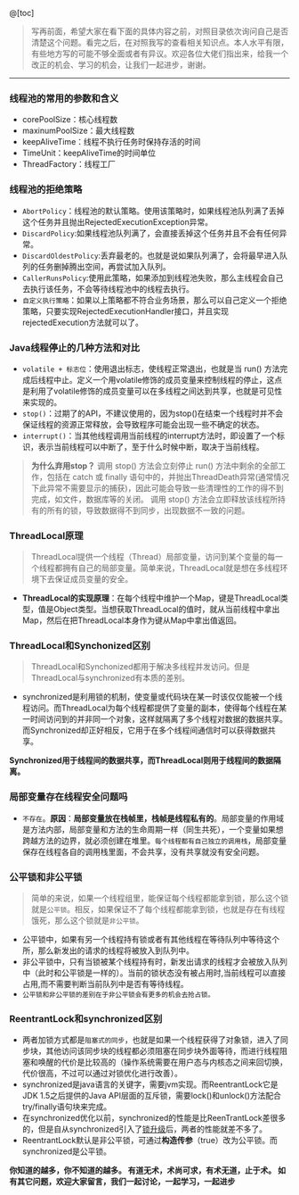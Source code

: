 ﻿@[toc]
> 写再前面，希望大家在看下面的具体内容之前，对照目录依次询问自己是否清楚这个问题。看完之后，在对照我写的查看相关知识点。本人水平有限，有些地方写的可能不够全面或者有异议。欢迎各位大佬们指出来，给我一个改正的机会、学习的机会，让我们一起进步，谢谢。
----------------------
###  线程池的常用的参数和含义
* corePoolSize：核心线程数
* maxinumPoolSize：最大线程数
* keepAliveTime：线程不执行任务时保持存活的时间
* TimeUnit：keepAliveTime的时间单位
* ThreadFactory：线程工厂
###  线程池的拒绝策略
* `AbortPolicy`：线程池的默认策略。使用该策略时，如果线程池队列满了丢掉这个任务并且抛出RejectedExecutionException异常。
* `DiscardPolicy`:如果线程池队列满了，会直接丢掉这个任务并且不会有任何异常。
* `DiscardOldestPolicy`:丢弃最老的。也就是说如果队列满了，会将最早进入队列的任务删掉腾出空间，再尝试加入队列。
* `CallerRunsPolicy`:使用此策略，如果添加到线程池失败，那么主线程会自己去执行该任务，不会等待线程池中的线程去执行。
* `自定义执行策略`：如果以上策略都不符合业务场景，那么可以自己定义一个拒绝策略，只要实现RejectedExecutionHandler接口，并且实现rejectedExecution方法就可以了。
###  Java线程停止的几种方法和对比
* `volatile + 标志位`：使用退出标志，使线程正常退出，也就是当 run() 方法完成后线程中止。定义一个用volatile修饰的成员变量来控制线程的停止，这点是利用了volatile修饰的成员变量可以在多线程之间达到共享，也就是可见性来实现的。
* `stop()`：过期了的API，不建议使用的，因为stop()在结束一个线程时并不会保证线程的资源正常释放，会导致程序可能会出现一些不确定的状态。
* `interrupt()`：当其他线程调用当前线程的interrupt方法时，即设置了一个标识，表示当前线程可以中断了，至于什么时候中断，取决于当前线程。

> **为什么弃用stop？**
> 调用 stop() 方法会立刻停止 run() 方法中剩余的全部工作，包括在 catch 或 finally 语句中的，并抛出ThreadDeath异常(通常情况下此异常不需要显示的捕获)，因此可能会导致一些清理性的工作的得不到完成，如文件，数据库等的关闭。
> 调用 stop() 方法会立即释放该线程所持有的所有的锁，导致数据得不到同步，出现数据不一致的问题。
###  ThreadLocal原理
> ThreadLocal提供一个线程（Thread）局部变量，访问到某个变量的每一个线程都拥有自己的局部变量。简单来说，ThreadLocal就是想在多线程环境下去保证成员变量的安全。
* **ThreadLocal的实现原理**：在每个线程中维护一个Map，键是ThreadLocal类型，值是Object类型。当想获取ThreadLocal的值时，就从当前线程中拿出Map，然后在把ThreadLocal本身作为键从Map中拿出值返回。
###  ThreadLocal和Synchonized区别
> ThreadLocal和Synchonized都用于解决多线程并发访问。但是ThreadLocal与synchronized有本质的差别。
* synchronized是利用锁的机制，使变量或代码块在某一时该仅仅能被一个线程访问。而ThreadLocal为每个线程都提供了变量的副本，使得每个线程在某一时间访问到的并非同一个对象，这样就隔离了多个线程对数据的数据共享。而Synchronized却正好相反，它用于在多个线程间通信时可以获得数据共享。

**Synchronized用于线程间的数据共享，而ThreadLocal则用于线程间的数据隔离。**
###  局部变量存在线程安全问题吗
* `不存在`。**原因**：**局部变量放在栈帧里，栈帧是线程私有的**。局部变量的作用域是方法内部，局部变量和方法的生命周期一样（同生共死），一个变量如果想跨越方法的边界，就必须创建在堆里。`每个线程都有自己独立的调用栈`，局部变量保存在线程各自的调用栈里面，不会共享，没有共享就没有安全问题。
###  公平锁和非公平锁

> 简单的来说，如果一个线程组里，能保证每个线程都能拿到锁，那么这个锁就是`公平锁`。相反，如果保证不了每个线程都能拿到锁，也就是存在有线程饿死，那么这个锁就是`非公平锁`。
* 公平锁中，如果有另一个线程持有锁或者有其他线程在等待队列中等待这个所，那么新发出的请求的线程将被放入到队列中。
* 非公平锁中，只有当锁被某个线程持有时，新发出请求的线程才会被放入队列中（此时和公平锁是一样的）。当前的锁状态没有被占用时,当前线程可以直接占用,而不需要判断当前队列中是否有等待线程。
* `公平锁和非公平锁的差别在于非公平锁会有更多的机会去抢占锁。`
###  ReentrantLock和synchronized区别
* 两者加锁方式都是`阻塞式的同步`，也就是如果一个线程获得了对象锁，进入了同步块，其他访问该同步块的线程都必须阻塞在同步块外面等待，而进行线程阻塞和唤醒的代价是比较高的（操作系统需要在用户态与内核态之间来回切换，代价很高，不过可以通过对锁优化进行改善）。
* synchronized是java语言的关键字，需要jvm实现。而ReentrantLock它是JDK 1.5之后提供的Java API层面的互斥锁，需要lock()和unlock()方法配合try/finally语句块来完成。
* 在synchronized优化以前，synchronized的性能是比ReenTrantLock差很多的，但是自从synchronized引入了[锁升级](https://blog.csdn.net/qq_40722827/article/details/105598682)后，两者的性能就差不多了。
* ReentrantLock默认是非公平锁，可通过**构造传参**（true）改为公平锁。而synchronized是公平锁。

**你知道的越多，你不知道的越多。
有道无术，术尚可求，有术无道，止于术。
如有其它问题，欢迎大家留言，我们一起讨论，一起学习，一起进步**


